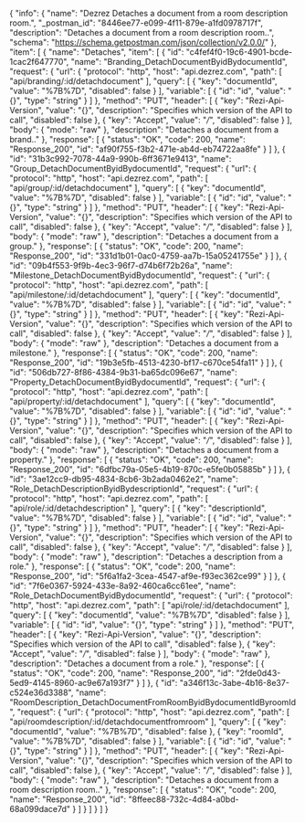 {
  "info": {
    "name": "Dezrez Detaches a document from a room description room.",
    "_postman_id": "8446ee77-e099-4f11-879e-a1fd0978717f",
    "description": "Detaches a document from a room description room..",
    "schema": "https://schema.getpostman.com/json/collection/v2.0.0/"
  },
  "item": [
    {
      "name": "Detaches",
      "item": [
        {
          "id": "c4fef4f0-19c6-4901-bcde-1cac2f647770",
          "name": "Branding_DetachDocumentByidBydocumentId",
          "request": {
            "url": {
              "protocol": "http",
              "host": "api.dezrez.com",
              "path": [
                "api/branding/:id/detachdocument"
              ],
              "query": [
                {
                  "key": "documentId",
                  "value": "%7B%7D",
                  "disabled": false
                }
              ],
              "variable": [
                {
                  "id": "id",
                  "value": "{}",
                  "type": "string"
                }
              ]
            },
            "method": "PUT",
            "header": [
              {
                "key": "Rezi-Api-Version",
                "value": "{}",
                "description": "Specifies which version of the API to call",
                "disabled": false
              },
              {
                "key": "Accept",
                "value": "*/*",
                "disabled": false
              }
            ],
            "body": {
              "mode": "raw"
            },
            "description": "Detaches a document from a brand.."
          },
          "response": [
            {
              "status": "OK",
              "code": 200,
              "name": "Response_200",
              "id": "af90f755-f3b2-471e-ab4d-eb74722aa8fe"
            }
          ]
        },
        {
          "id": "31b3c992-7078-44a9-990b-6ff3671e9413",
          "name": "Group_DetachDocumentByidBydocumentId",
          "request": {
            "url": {
              "protocol": "http",
              "host": "api.dezrez.com",
              "path": [
                "api/group/:id/detachdocument"
              ],
              "query": [
                {
                  "key": "documentId",
                  "value": "%7B%7D",
                  "disabled": false
                }
              ],
              "variable": [
                {
                  "id": "id",
                  "value": "{}",
                  "type": "string"
                }
              ]
            },
            "method": "PUT",
            "header": [
              {
                "key": "Rezi-Api-Version",
                "value": "{}",
                "description": "Specifies which version of the API to call",
                "disabled": false
              },
              {
                "key": "Accept",
                "value": "*/*",
                "disabled": false
              }
            ],
            "body": {
              "mode": "raw"
            },
            "description": "Detaches a document from a group."
          },
          "response": [
            {
              "status": "OK",
              "code": 200,
              "name": "Response_200",
              "id": "331d1b01-0ac0-4759-aa7b-15a05241755e"
            }
          ]
        },
        {
          "id": "09b4f553-9f9b-4ec3-96f7-d74b6f72b26a",
          "name": "Milestone_DetachDocumentByidBydocumentId",
          "request": {
            "url": {
              "protocol": "http",
              "host": "api.dezrez.com",
              "path": [
                "api/milestone/:id/detachdocument"
              ],
              "query": [
                {
                  "key": "documentId",
                  "value": "%7B%7D",
                  "disabled": false
                }
              ],
              "variable": [
                {
                  "id": "id",
                  "value": "{}",
                  "type": "string"
                }
              ]
            },
            "method": "PUT",
            "header": [
              {
                "key": "Rezi-Api-Version",
                "value": "{}",
                "description": "Specifies which version of the API to call",
                "disabled": false
              },
              {
                "key": "Accept",
                "value": "*/*",
                "disabled": false
              }
            ],
            "body": {
              "mode": "raw"
            },
            "description": "Detaches a document from a milestone."
          },
          "response": [
            {
              "status": "OK",
              "code": 200,
              "name": "Response_200",
              "id": "19b3e5fb-4513-4230-bf17-c670ce54fa11"
            }
          ]
        },
        {
          "id": "506db727-8f86-4384-9b31-ba65dc096e67",
          "name": "Property_DetachDocumentByidBydocumentId",
          "request": {
            "url": {
              "protocol": "http",
              "host": "api.dezrez.com",
              "path": [
                "api/property/:id/detachdocument"
              ],
              "query": [
                {
                  "key": "documentId",
                  "value": "%7B%7D",
                  "disabled": false
                }
              ],
              "variable": [
                {
                  "id": "id",
                  "value": "{}",
                  "type": "string"
                }
              ]
            },
            "method": "PUT",
            "header": [
              {
                "key": "Rezi-Api-Version",
                "value": "{}",
                "description": "Specifies which version of the API to call",
                "disabled": false
              },
              {
                "key": "Accept",
                "value": "*/*",
                "disabled": false
              }
            ],
            "body": {
              "mode": "raw"
            },
            "description": "Detaches a document from a property."
          },
          "response": [
            {
              "status": "OK",
              "code": 200,
              "name": "Response_200",
              "id": "6dfbc79a-05e5-4b19-870c-e5fe0b05885b"
            }
          ]
        },
        {
          "id": "3ae12cc9-db95-4834-8cb6-3b2ada0462e2",
          "name": "Role_DetachDescriptionByidBydescriptionId",
          "request": {
            "url": {
              "protocol": "http",
              "host": "api.dezrez.com",
              "path": [
                "api/role/:id/detachdescription"
              ],
              "query": [
                {
                  "key": "descriptionId",
                  "value": "%7B%7D",
                  "disabled": false
                }
              ],
              "variable": [
                {
                  "id": "id",
                  "value": "{}",
                  "type": "string"
                }
              ]
            },
            "method": "PUT",
            "header": [
              {
                "key": "Rezi-Api-Version",
                "value": "{}",
                "description": "Specifies which version of the API to call",
                "disabled": false
              },
              {
                "key": "Accept",
                "value": "*/*",
                "disabled": false
              }
            ],
            "body": {
              "mode": "raw"
            },
            "description": "Detaches a description from a role."
          },
          "response": [
            {
              "status": "OK",
              "code": 200,
              "name": "Response_200",
              "id": "5f6a1fa2-3cea-4547-af9e-f93ec362ce99"
            }
          ]
        },
        {
          "id": "7f6e0367-5924-433e-8a92-460ca6cc61ee",
          "name": "Role_DetachDocumentByidBydocumentId",
          "request": {
            "url": {
              "protocol": "http",
              "host": "api.dezrez.com",
              "path": [
                "api/role/:id/detachdocument"
              ],
              "query": [
                {
                  "key": "documentId",
                  "value": "%7B%7D",
                  "disabled": false
                }
              ],
              "variable": [
                {
                  "id": "id",
                  "value": "{}",
                  "type": "string"
                }
              ]
            },
            "method": "PUT",
            "header": [
              {
                "key": "Rezi-Api-Version",
                "value": "{}",
                "description": "Specifies which version of the API to call",
                "disabled": false
              },
              {
                "key": "Accept",
                "value": "*/*",
                "disabled": false
              }
            ],
            "body": {
              "mode": "raw"
            },
            "description": "Detaches a document from a role."
          },
          "response": [
            {
              "status": "OK",
              "code": 200,
              "name": "Response_200",
              "id": "2fde0d43-5ed9-4145-8960-ac9e67a193f7"
            }
          ]
        },
        {
          "id": "a346f13c-3abe-4b16-8e37-c524e36d3388",
          "name": "RoomDescription_DetachDocumentFromRoomByidBydocumentIdByroomId",
          "request": {
            "url": {
              "protocol": "http",
              "host": "api.dezrez.com",
              "path": [
                "api/roomdescription/:id/detachdocumentfromroom"
              ],
              "query": [
                {
                  "key": "documentId",
                  "value": "%7B%7D",
                  "disabled": false
                },
                {
                  "key": "roomId",
                  "value": "%7B%7D",
                  "disabled": false
                }
              ],
              "variable": [
                {
                  "id": "id",
                  "value": "{}",
                  "type": "string"
                }
              ]
            },
            "method": "PUT",
            "header": [
              {
                "key": "Rezi-Api-Version",
                "value": "{}",
                "description": "Specifies which version of the API to call",
                "disabled": false
              },
              {
                "key": "Accept",
                "value": "*/*",
                "disabled": false
              }
            ],
            "body": {
              "mode": "raw"
            },
            "description": "Detaches a document from a room description room.."
          },
          "response": [
            {
              "status": "OK",
              "code": 200,
              "name": "Response_200",
              "id": "8ffeec88-732c-4d84-a0bd-68a099dace7d"
            }
          ]
        }
      ]
    }
  ]
}